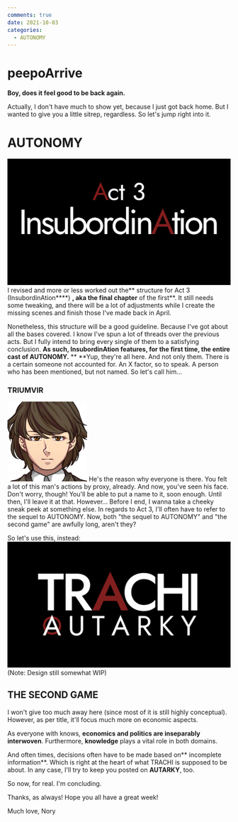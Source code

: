 ```yaml
---
comments: true
date: 2021-10-03
categories:
  - AUTONOMY
---
```


# peepoArrive

**Boy, does it feel good to be back again.**

Actually, I don't have much to show yet, because I just got back home.
But I wanted to give you a little sitrep, regardless.
So let's jump right into it.
# AUTONOMY
![](../../../../assets/blog/images/itch/2021/qUFhgU.png)
I revised and more or less worked out the** structure for Act 3 (InsubordinAtion****) **, aka the final chapter** of the first**.
It still needs some tweaking, and there will be a lot of adjustments while I create the missing scenes and finish those I've made back in April.
<!-- more -->

Nonetheless, this structure will be a good guideline.
Because I've got about all the bases covered.
I know I've spun a lot of threads over the previous acts.
But I fully intend to bring every single of them to a satisfying conclusion.
**As such, InsubordinAtion features, for the first time, the entire cast of AUTONOMY.**
**
**Yup, they're all here.
And not only them.
There is a certain someone not accounted for.
An X factor, so to speak.
A person who has been mentioned, but not named.
So let's call him...

### TRIUMVIR
![](../../../../assets/blog/images/itch/2021/VAXS3M.png)
He's the reason why everyone is there.
You felt a lot of this man's actions by proxy, already.
And now, you've seen his face.
Don't worry, though!
You'll be able to put a name to it, soon enough.
Until then, I'll leave it at that.
However...
Before I end, I wanna take a cheeky sneak peek at something else.
In regards to Act 3, I'll often have to refer to the sequel to AUTONOMY.
Now, both "the sequel to AUTONOMY" and "the second game" are awfully long, aren't they?

So let's use this, instead:
![](../../../../assets/blog/images/itch/2021/JGWz5f.png)(Note: Design still somewhat WIP)

## THE SECOND GAME
I won't give too much away here (since most of it is still highly conceptual).
However, as per title, it'll focus much more on economic aspects.

As everyone with knows, **economics and politics are inseparably interwoven**.
Furthermore, **knowledge** plays a vital role in both domains.

And often times, decisions often have to be made based on** incomplete information**.
Which is right at the heart of what TRACHI is supposed to be about.
In any case, I'll try to keep you posted on **AUTARKY**, too.

So now, for real.
I'm concluding.

Thanks, as always!
Hope you all have a great week!

Much love,
Nory
